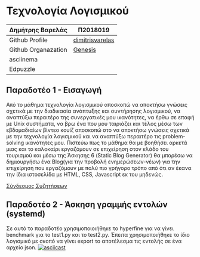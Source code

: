 # Τεχνολογία Λογισμικού 
| Δημήτρης Βαρελάς | Π2018019 |
| ----------- | ----------- |
| Github Profile | [dimitrisvarelas](https://github.com/dimitrisvarelas/) |
| Github Organazation| [Genesis](https://github.com/Genesis-The-Beginning)|
| asciinema | |
| Edpuzzle | |


## Παραδοτέο 1 - Εισαγωγή
Από το μάθημα τεχνολογία λογισμικού αποσκοπώ να αποκτήσω γνώσεις σχετικά με την διαδικασία ανάπτυξης και συντήρησης λογισμικού, να αναπτύξω περαιτέρο της συνεργατικές μου ικανότητες, να έρθω σε επαφή με Unix συστήματα, να βρω ένα που μου ταιριάζει και τέλος μέσω των εβδομαδιαίων βίντεο κουίζ αποσκοπώ στο να αποκτήσω γνώσεις σχετικά με την τεχνολογία λογισμικού και να αναπτύξω περαιτέρο τις problem-solving ικανότητες μου. Πιστεύω πως το μάθημα θα με βοηθήσει αρκετά  μιας και το καλοκαίρι εργαζόμουν σε επιχείρηση στον κλάδο του τουρισμού και μέσω της Άσκησης 6 (Static Blog Generator) θα μπορέσω να δημιουργήσω ένα Blog(για την προβολή ενημερώσεων-νέων) για την επιχείρηση που εργαζόμουν με πολύ πιο γρήγορο τρόπο από ότι αν έκανα την ίδια ιστοσελίδα με HTML, CSS, Javascript εκ του μηδενώς.

[Σύνδεσμος Συζητήσεων](https://github.com/courses-ionio/sw/discussions/1139)

## Παραδοτέο 2 - Άσκηση γραμμής εντολών (systemd)
Σε αυτό το παραδοτέο χρησιμοποιοιήθηκε το hyperfine για να γίνει benchmark για το test1.py και το test2.py. Έπειτα χρησιμοποιήθηκε το ίδιο λογισμικό με σκοπό να γίνει export το αποτέλεσμα τις εντολής σε ένα αρχείο json.
[![asciicast](https://asciinema.org/a/9LGfqS8NkLGI7nK8Rua4TGhrx)](https://asciinema.org/a/9LGfqS8NkLGI7nK8Rua4TGhrx)
